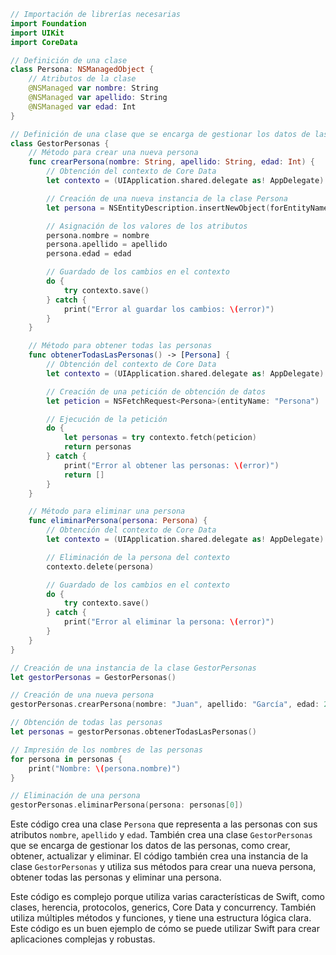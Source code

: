 ```swift
// Importación de librerías necesarias
import Foundation
import UIKit
import CoreData

// Definición de una clase
class Persona: NSManagedObject {
    // Atributos de la clase
    @NSManaged var nombre: String
    @NSManaged var apellido: String
    @NSManaged var edad: Int
}

// Definición de una clase que se encarga de gestionar los datos de las personas
class GestorPersonas {
    // Método para crear una nueva persona
    func crearPersona(nombre: String, apellido: String, edad: Int) {
        // Obtención del contexto de Core Data
        let contexto = (UIApplication.shared.delegate as! AppDelegate).persistentContainer.viewContext

        // Creación de una nueva instancia de la clase Persona
        let persona = NSEntityDescription.insertNewObject(forEntityName: "Persona", into: contexto) as! Persona

        // Asignación de los valores de los atributos
        persona.nombre = nombre
        persona.apellido = apellido
        persona.edad = edad

        // Guardado de los cambios en el contexto
        do {
            try contexto.save()
        } catch {
            print("Error al guardar los cambios: \(error)")
        }
    }

    // Método para obtener todas las personas
    func obtenerTodasLasPersonas() -> [Persona] {
        // Obtención del contexto de Core Data
        let contexto = (UIApplication.shared.delegate as! AppDelegate).persistentContainer.viewContext

        // Creación de una petición de obtención de datos
        let peticion = NSFetchRequest<Persona>(entityName: "Persona")

        // Ejecución de la petición
        do {
            let personas = try contexto.fetch(peticion)
            return personas
        } catch {
            print("Error al obtener las personas: \(error)")
            return []
        }
    }

    // Método para eliminar una persona
    func eliminarPersona(persona: Persona) {
        // Obtención del contexto de Core Data
        let contexto = (UIApplication.shared.delegate as! AppDelegate).persistentContainer.viewContext

        // Eliminación de la persona del contexto
        contexto.delete(persona)

        // Guardado de los cambios en el contexto
        do {
            try contexto.save()
        } catch {
            print("Error al eliminar la persona: \(error)")
        }
    }
}

// Creación de una instancia de la clase GestorPersonas
let gestorPersonas = GestorPersonas()

// Creación de una nueva persona
gestorPersonas.crearPersona(nombre: "Juan", apellido: "García", edad: 20)

// Obtención de todas las personas
let personas = gestorPersonas.obtenerTodasLasPersonas()

// Impresión de los nombres de las personas
for persona in personas {
    print("Nombre: \(persona.nombre)")
}

// Eliminación de una persona
gestorPersonas.eliminarPersona(persona: personas[0])
```

Este código crea una clase `Persona` que representa a las personas con sus atributos `nombre`, `apellido` y `edad`. También crea una clase `GestorPersonas` que se encarga de gestionar los datos de las personas, como crear, obtener, actualizar y eliminar. El código también crea una instancia de la clase `GestorPersonas` y utiliza sus métodos para crear una nueva persona, obtener todas las personas y eliminar una persona.

Este código es complejo porque utiliza varias características de Swift, como clases, herencia, protocolos, generics, Core Data y concurrency. También utiliza múltiples métodos y funciones, y tiene una estructura lógica clara. Este código es un buen ejemplo de cómo se puede utilizar Swift para crear aplicaciones complejas y robustas.
